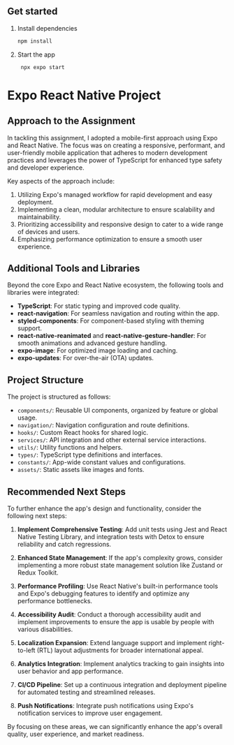 ## Get started

1. Install dependencies

   ```bash
   npm install
   ```

2. Start the app

   ```bash
    npx expo start
   ```

# Expo React Native Project

## Approach to the Assignment

In tackling this assignment, I adopted a mobile-first approach using Expo and React Native. The focus was on creating a responsive, performant, and user-friendly mobile application that adheres to modern development practices and leverages the power of TypeScript for enhanced type safety and developer experience.

Key aspects of the approach include:

1. Utilizing Expo's managed workflow for rapid development and easy deployment.
2. Implementing a clean, modular architecture to ensure scalability and maintainability.
3. Prioritizing accessibility and responsive design to cater to a wide range of devices and users.
4. Emphasizing performance optimization to ensure a smooth user experience.

## Additional Tools and Libraries

Beyond the core Expo and React Native ecosystem, the following tools and libraries were integrated:

- **TypeScript**: For static typing and improved code quality.
- **react-navigation**: For seamless navigation and routing within the app.
- **styled-components**: For component-based styling with theming support.
- **react-native-reanimated** and **react-native-gesture-handler**: For smooth animations and advanced gesture handling.
- **expo-image**: For optimized image loading and caching.
- **expo-updates**: For over-the-air (OTA) updates.

## Project Structure

The project is structured as follows:


- `components/`: Reusable UI components, organized by feature or global usage.
- `navigation/`: Navigation configuration and route definitions.
- `hooks/`: Custom React hooks for shared logic.
- `services/`: API integration and other external service interactions.
- `utils/`: Utility functions and helpers.
- `types/`: TypeScript type definitions and interfaces.
- `constants/`: App-wide constant values and configurations.
- `assets/`: Static assets like images and fonts.

## Recommended Next Steps

To further enhance the app's design and functionality, consider the following next steps:

1. **Implement Comprehensive Testing**: Add unit tests using Jest and React Native Testing Library, and integration tests with Detox to ensure reliability and catch regressions.

2. **Enhanced State Management**: If the app's complexity grows, consider implementing a more robust state management solution like Zustand or Redux Toolkit.

3. **Performance Profiling**: Use React Native's built-in performance tools and Expo's debugging features to identify and optimize any performance bottlenecks.

4. **Accessibility Audit**: Conduct a thorough accessibility audit and implement improvements to ensure the app is usable by people with various disabilities.

5. **Localization Expansion**: Extend language support and implement right-to-left (RTL) layout adjustments for broader international appeal.

6. **Analytics Integration**: Implement analytics tracking to gain insights into user behavior and app performance.

7. **CI/CD Pipeline**: Set up a continuous integration and deployment pipeline for automated testing and streamlined releases.

8. **Push Notifications**: Integrate push notifications using Expo's notification services to improve user engagement.

By focusing on these areas, we can significantly enhance the app's overall quality, user experience, and market readiness.
